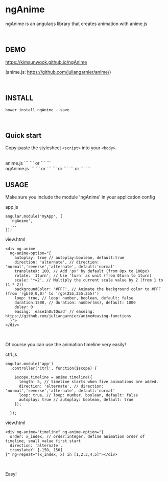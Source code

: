 ngAnime
=======

ngAnime is an angularjs library that creates animation with anime.js

<br/>

DEMO
-------
https://kimsunwook.github.io/ngAnime

(anime.js: https://github.com/juliangarnier/anime/)

<br/>

INSTALL
-------

```
bower install ngAnime --save
```

<br/>

Quick start
-------

Copy-paste the stylesheet ```<script>``` into your ```<body>```.

<br/>
anime.js
```
<script src=".bower_components/animejs/anime.js"></script>
```
or
```
<script src=".bower_components/animejs/anime.min.js"></script>
```

<br/>
ngAnime.js
```
<script src=".bower_components/ng-anime/ngAnime.js"></script>
```
or
```
<script src=".bower_components/ng-anime/ngAnime.min.js"></script>
```
or
```
<script src="https://cdn.rawgit.com/KimSunWook/ngAnime/v1.0.2/ngAnime.js"></script>
```
or
```
<script src="https://cdn.rawgit.com/KimSunWook/ngAnime/v1.0.2/ngAnime.min.js"></script>
```

<br/>

USAGE
-----

Make sure you include the module 'ngAnime' in your application config

app.js

```
angular.module('myApp', [
  'ngAnime',
  ...
]);
```

view.html

```
<div ng-anime
  ng-anime-option="{
    autoplay: true // autoplay:boolean, default:true
    direction: 'alternate', // direction: 'normal','reverse','alternate', default:'normal'
    translateX: 100, // Add 'px' by default (from 0px to 100px)
    rotate: '1turn', // Use 'turn' as unit (from 0turn to 1turn)
    scale: '*=2', // Multiply the current scale value by 2 (from 1 to (1 * 2))
    backgroundColor: '#FFF', // Animate the background color to #FFF (from 'rgb(0,0,0)' to 'rgb(255,255,255)')
    loop: true, // loop: number, boolean, default: false
    duration:1500, // duration: number(ms), default: 1000
    delay: 0
    easing: 'easeInOutQuad' // easeing: https://github.com/juliangarnier/anime#easing-functions
  }">
</div>
```

<br/>

Of course you can use the animation timeline very easily!

ctrl.js

```
angular.module('app')
  .controller('Ctrl', function($scope) {

    $scope.timeline = anime.timeline({
      length: 5, // timeline starts when five animations are added.
      direction: 'alternate', // direction: 'normal','reverse','alternate', default:'normal'
      loop: true, // loop: number, boolean, default: false
      autoplay: true // autoplay: boolean, default: true
    });

  });
```

view.html

```
<div ng-anime="timeline" ng-anime-option="{
  order: x_index, // order:integer, define animation order of timeline, small value first start
  direction: 'alternate',
  translateY: [-150, 150]
}" ng-repeat="(x_index, x) in [1,2,3,4,5]"></div>
```

<br/>

Easy!
